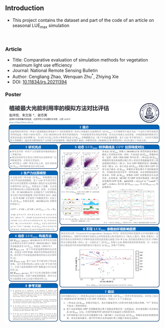 ## Introduction
* This project contains the dataset and part of the code of an article on seasonal LUE<sub>max</sub> simulation
<br>

### Article
* Title:  Comparative evaluation of simulation methods for vegetation maximum light use efficiency 
* Journal: National Remote Sensing Bulletin 
* Author: Cengliang Zhao, Wenquan Zhu<sup>*</sup>, Zhiying Xie
* DOI: [10.11834/jrs.20211394](http://www.ygxb.ac.cn/thesisDetails#10.11834/jrs.20211394&lang=en) 

### Poster
![poster](./poster.png)
